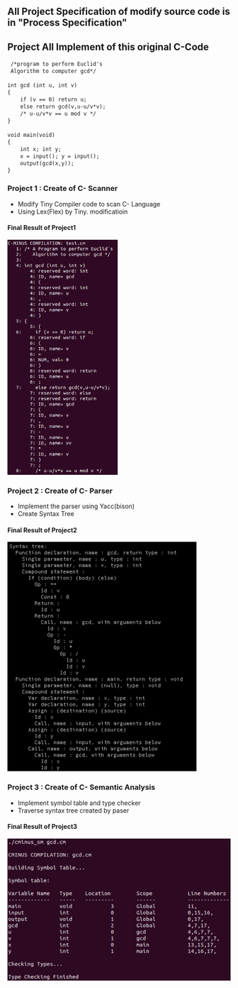 ## All Project Specification of modify source code is in "Process Specification"
## Project All Implement of this original C-Code
     /*program to perform Euclid's
	 Algorithm to computer gcd*/
	 
	int gcd (int u, int v)
	{
		if (v == 0) return u;
		else return gcd(v,u-u/v*v);
		/* u-u/v*v == u mod v */
	}

	void main(void)
	{
    	int x; int y;
    	x = input(); y = input();
    	output(gcd(x,y));
	}

### Project 1 : Create of C- Scanner

- Modify Tiny Compiler code to scan C- Language
- Using Lex(Flex) by Tiny. modificatioin

#### Final Result of Project1
![Final Result1](https://github.com/khndhkx123/Compiler-Structure/blob/master/cp1/cp1.PNG)



### Project 2 : Create of C- Parser

- Implement the parser using Yacc(bison)
- Create Syntax Tree

#### Final Result of Project2
![Final Result2](https://github.com/khndhkx123/Compiler-Structure/blob/master/cp2/cp2.PNG)



### Project 3 : Create of C- Semantic Analysis

- Implement symbol table and type checker
- Traverse syntax tree created by paser

#### Final Result of Project3
![Final Result3](https://github.com/khndhkx123/Compiler-Structure/blob/master/cp3/cp3.PNG)

